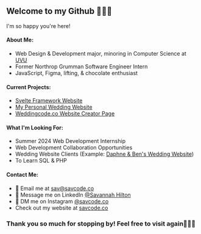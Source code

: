 ## Welcome to my Github 👋🏻🤓
I'm so happy you're here!

#### About Me:
- Web Design & Development major, minoring in Computer Science at [UVU](https://www.uvu.edu/)
- Former Northrop Grumman Software Engineer Intern
- JavaScript, Figma, lifting, & chocolate enthusiast

#### Current Projects:
- [Svelte Framework Website](https://dwdd3770.vercel.app/)
- [My Personal Wedding Website]([https://www.figma.com/file/l1zuKxJm9iuOP4csy2piHu/Preston-Sav-Wedding-Website?type=design&node-id=0%3A1&mode=design&t=gMZZQg0BNPWlHPno-1](https://weddingcode.co/preston-savannah/))
- [Weddingcode.co Website Creator Page](https://www.figma.com/file/AqO3zC0OngrydXADkeFxNN/weddingcode.co-Site-Design?type=design&node-id=0%3A1&mode=design&t=pE2gJqZPSUQFA7w7-1)

#### What I'm Looking For:
- Summer 2024 Web Development Internship
- Web Development Collaboration Opportunities
- Wedding Website Clients (Example: [Daphne & Ben's Wedding Website](https://weddingcode.co/ben-daphne/index.html?nocache=1))
- To Learn SQL & PHP

#### Contact Me:
- 📩 Email me at [sav@savcode.co](mailto:sav@savcode.co)
- 📲 Message me on LinkedIn [@Savannah Hilton](https://www.linkedin.com/in/savannah-hilton/)
- 💬 DM me on Instagram [@savcode.co](https://www.instagram.com/savcode.co/)
- Check out my website at [savcode.co](savcode.co)

### Thank you so much for stopping by! Feel free to visit again🙋🏻‍♀️
